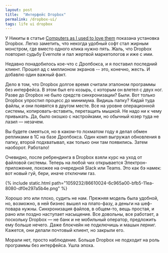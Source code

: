 ```yaml
---
layout: post
title:  "Интерфейс Dropbox"
permalink: /dropbox-ui/
tags: life ui dropbox
---
```


У Никиты в статье [Computers as I used to love
them](https://tonsky.me/blog/syncthing/) показана установка Dropbox. Легко
заметить, что некогда удобный софт стал жирным монстром, где вместо одного клика
нужно пять. Жаль, что Dropbox повторил судьбу Evernote и пал жертвой
маркетологов и иже с ими.

Недавно понадобилось кое-что с Дропбокса, и я поставил последний клиент. Прошел
ад с миллионом экранов -- это, конечно, жесть. И добавлю один важный факт.

Дело в том, что Dropbox долгое время считали эталоном программы без
интерфейса. В этом был его козырь, с которым он влетел с двух ног. Разве до
Dropbox не было средств синхронизации? Были. Вот только Dropbox упростил процесс
до минимума. Видишь папку? Кидай туда файлы, и они появятся в другом месте. Все
на уровне операционной системы, копировать-вставить, перетащить мышкой. Не надо
ни к чему привыкать. Да, было окошко с настройками, но обычный юзер туда не
лазил — незачем.

Вы будете смеяться, но в каком-то лохматом году я делал обмен репликами в 1C на
базе Дропбокса. Один комп выгружал обновления в папку, второй подхватывал, как
только они там появились. Затем наоборот. Работало!

Очевидно, после ребрендинга в Dropbox взяли курс на уход от файловой
системы. Теперь на любой чих открывается Электрон-приложение, похожее на
очередной Slack или Teams. Это как бэ намек: вот новый гуй, бери, иначе отключим
газ.

{% include static.html path="1059232/86610024-6c965a00-bfb5-11ea-8080-df0e297a5b4e.png" %}

Хорошо это или плохо, судить не нам. Прежняя модель была удобной, но, возможно,
в ней бизнес вышел на плато-фазу, а деньги на шеф-повара нужны. Синхронизация
файлов, в общем-то, вещь простая, и рано или поздно наступает насыщение. Все
довольны, все работает, а поскольку Dropbox — не банк и не мобильный оператор,
предложить ему больше нечего. Даже блокчейн не подключишь и машын
лерниг. Кажется, они делали почтовый клиент, но закрыли его.

Морали нет, просто наблюдение. Больше Dropbox не подходит на роль программы без
интерфейса. Ушла эпоха.
